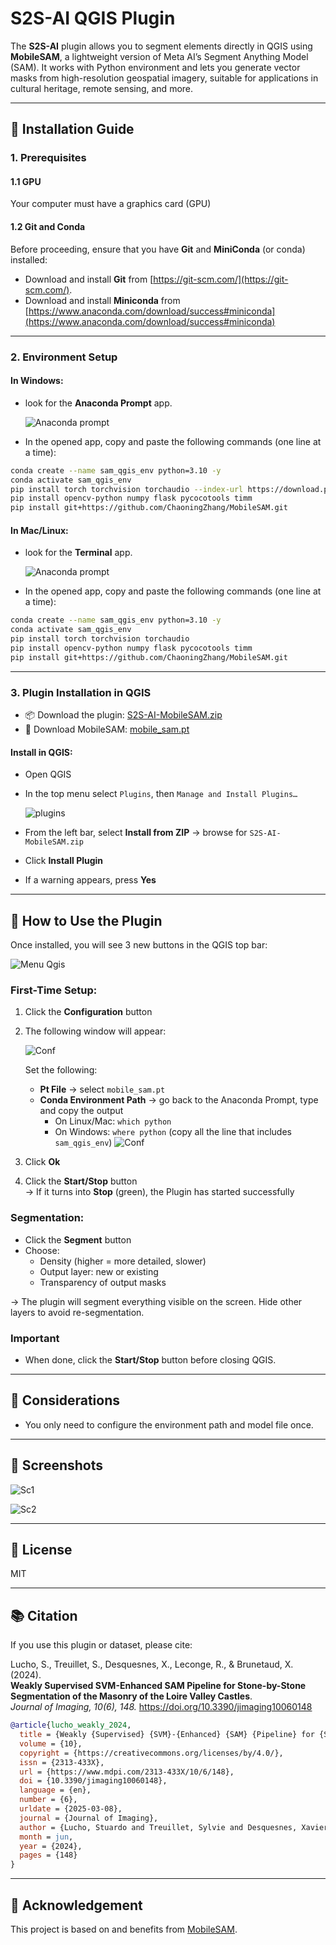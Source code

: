 # S2S-AI QGIS Plugin

The **S2S-AI** plugin allows you to segment elements directly in QGIS using **MobileSAM**, a lightweight version of Meta AI’s Segment Anything Model (SAM). It works with Python environment and lets you generate vector masks from high-resolution geospatial imagery, suitable for applications in cultural heritage, remote sensing, and more.

---

## 🔧 Installation Guide

### 1. Prerequisites

#### 1.1 GPU

Your computer must have a graphics card (GPU)

#### 1.2 Git and Conda

Before proceeding, ensure that you have **Git** and **MiniConda** (or conda) installed:

  - Download and install **Git** from [https://git-scm.com/](https://git-scm.com/).
  - Download and install **Miniconda** from [https://www.anaconda.com/download/success#miniconda](https://www.anaconda.com/download/success#miniconda)

---

### 2. Environment Setup

#### In Windows:
 - look for the **Anaconda Prompt** app.  

    ![Anaconda prompt](assets/aprompt.png)

- In the opened app, copy and paste the following commands (one line at a time):

```bash
conda create --name sam_qgis_env python=3.10 -y 
conda activate sam_qgis_env
pip install torch torchvision torchaudio --index-url https://download.pytorch.org/whl/cu118
pip install opencv-python numpy flask pycocotools timm
pip install git+https://github.com/ChaoningZhang/MobileSAM.git
```

#### In Mac/Linux:
 - look for the **Terminal** app.  

    ![Anaconda prompt](assets/terminal.png)

- In the opened app, copy and paste the following commands (one line at a time):

```bash
conda create --name sam_qgis_env python=3.10 -y 
conda activate sam_qgis_env
pip install torch torchvision torchaudio
pip install opencv-python numpy flask pycocotools timm
pip install git+https://github.com/ChaoningZhang/MobileSAM.git
```

---

### 3. Plugin Installation in QGIS

- 📦 Download the plugin: [S2S-AI-MobileSAM.zip](https://github.com/stuardo-lucho/S2S-AI/releases/download/S2S-AI/S2S-AI-MobileSAM.zip)
- 🧠 Download MobileSAM: [mobile_sam.pt](https://github.com/stuardo-lucho/S2S-AI/releases/download/S2S-AI/mobile_sam.pt)  

#### Install in QGIS:

- Open QGIS 
- In the top menu select `Plugins`, then `Manage and Install Plugins…`

    ![plugins](assets/plugins.png)

- From the left bar, select **Install from ZIP** → browse for `S2S-AI-MobileSAM.zip`
- Click **Install Plugin**
- If a warning appears, press **Yes**

---

## 🚀 How to Use the Plugin

Once installed, you will see 3 new buttons in the QGIS top bar:

![Menu Qgis](assets/toolbar.png)


### First-Time Setup:

1. Click the **Configuration** button
2. The following window will appear:

    ![Conf](assets/conf.png)

    Set the following:
   - **Pt File** → select `mobile_sam.pt`
   - **Conda Environment Path** → go back to the Anaconda Prompt, type and copy the output
     - On Linux/Mac: `which python`  
     - On Windows: `where python` (copy all the line that includes `sam_qgis_env`)
      ![Conf](assets/conf_out.png)

3. Click **Ok**

4. Click the **Start/Stop** button  
   → If it turns into **Stop** (green), the Plugin has started successfully

### Segmentation:

- Click the **Segment** button
- Choose:
  - Density (higher = more detailed, slower)
  - Output layer: new or existing
  - Transparency of output masks

→ The plugin will segment everything visible on the screen. Hide other layers to avoid re-segmentation.

### Important

- When done, click the **Start/Stop** button before closing QGIS.

---

## 📝 Considerations

- You only need to configure the environment path and model file once.

---

## 📸 Screenshots

![Sc1](assets/Picture1.png)

![Sc2](assets/Picture2.png)

---

## 📂 License

MIT


---

## 📚 Citation

If you use this plugin or dataset, please cite:

Lucho, S., Treuillet, S., Desquesnes, X., Leconge, R., & Brunetaud, X. (2024).  
**Weakly Supervised SVM-Enhanced SAM Pipeline for Stone-by-Stone Segmentation of the Masonry of the Loire Valley Castles**.  
*Journal of Imaging, 10(6), 148.* https://doi.org/10.3390/jimaging10060148

```bibtex
@article{lucho_weakly_2024,
  title = {Weakly {Supervised} {SVM}-{Enhanced} {SAM} {Pipeline} for {Stone}-by-{Stone} {Segmentation} of the {Masonry} of the {Loire} {Valley} {Castles}},
  volume = {10},
  copyright = {https://creativecommons.org/licenses/by/4.0/},
  issn = {2313-433X},
  url = {https://www.mdpi.com/2313-433X/10/6/148},
  doi = {10.3390/jimaging10060148},
  language = {en},
  number = {6},
  urldate = {2025-03-08},
  journal = {Journal of Imaging},
  author = {Lucho, Stuardo and Treuillet, Sylvie and Desquesnes, Xavier and Leconge, Remy and Brunetaud, Xavier},
  month = jun,
  year = {2024},
  pages = {148}
}
```

---

## 🙏 Acknowledgement

This project is based on and benefits from [MobileSAM](https://github.com/ChaoningZhang/MobileSAM).
